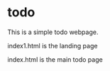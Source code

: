 # todo

This is a simple todo webpage.

index1.html is the landing page

index.html is the main todo page

